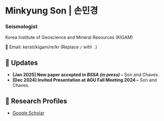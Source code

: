# Minkyung Son | 손민경
### Seismologist  
Korea Institute of Geoscience and Mineral Resources (KIGAM)  

📧 Email: kersti/kigam/re/kr (Replace `/` with `.`)  

## 🔹 Updates
- **[Jan 2025] New paper accepted in *BSSA (in press)* –** Son and Chaves.  
- **[Dec 2024] Invited Presentation at AGU Fall Meeting 2024 –** Son and Chaves.

## 🔹 Research Profiles
- [Google Scholar](https://scholar.google.com/)
